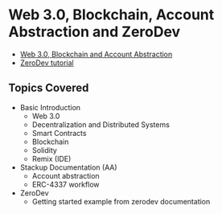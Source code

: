 # Web 3.0, Blockchain, Account Abstraction and ZeroDev

- [Web 3.0, Blockchain and Account Abstraction](https://docs.google.com/presentation/d/1dWl-fJvqlQEvexfNmHVceSEG_6exTjawNnssHummLAA/edit?usp=sharing)
- [ZeroDev tutorial](./zero_dev_getting_started/)

## Topics Covered

- Basic Introduction
  - Web 3.0
  - Decentralization and Distributed Systems
  - Smart Contracts
  - Blockchain
  - Solidity
  - Remix (IDE)
- Stackup Documentation (AA)
  - Account abstraction
  - ERC-4337 workflow
- ZeroDev
  - Getting started example from zerodev documentation
